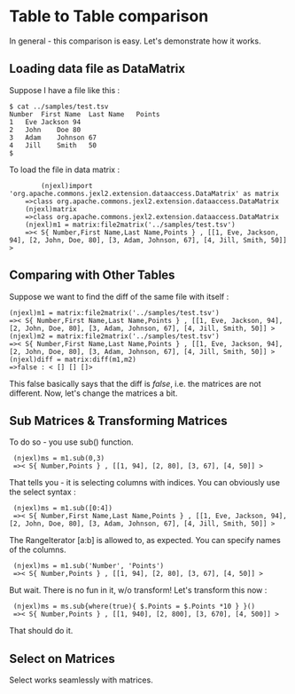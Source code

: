 # Table to Table comparison 

In general - this comparison is easy. Let's demonstrate how it works.

## Loading data file as DataMatrix 

Suppose I have a file like this : 

	$ cat ../samples/test.tsv
	Number	First Name	Last Name	Points
	1	Eve	Jackson	94
	2	John	Doe	80
	3	Adam	Johnson	67
	4	Jill	Smith	50
	$

To load the file in data matrix : 

     		(njexl)import 'org.apache.commons.jexl2.extension.dataaccess.DataMatrix' as matrix
		=>class org.apache.commons.jexl2.extension.dataaccess.DataMatrix
		(njexl)matrix
		=>class org.apache.commons.jexl2.extension.dataaccess.DataMatrix
		(njexl)m1 = matrix:file2matrix('../samples/test.tsv')
		=>< S{ Number,First Name,Last Name,Points } , [[1, Eve, Jackson, 94], [2, John, Doe, 80], [3, Adam, Johnson, 67], [4, Jill, Smith, 50]] >

## Comparing with Other Tables 

Suppose we want to find the diff of the same file with itself : 

	(njexl)m1 = matrix:file2matrix('../samples/test.tsv')
	=>< S{ Number,First Name,Last Name,Points } , [[1, Eve, Jackson, 94], [2, John, Doe, 80], [3, Adam, Johnson, 67], [4, Jill, Smith, 50]] >
	(njexl)m2 = matrix:file2matrix('../samples/test.tsv')
	=>< S{ Number,First Name,Last Name,Points } , [[1, Eve, Jackson, 94], [2, John, Doe, 80], [3, Adam, Johnson, 67], [4, Jill, Smith, 50]] >
	(njexl)diff = matrix:diff(m1,m2)
	=>false : < [] [] []>

This false basically says that the diff is *false*, i.e. the matrices are not different.
Now, let's change the matrices a bit.

## Sub Matrices & Transforming Matrices  

To do so - you use sub() function.

     (njexl)ms = m1.sub(0,3)
     =>< S{ Number,Points } , [[1, 94], [2, 80], [3, 67], [4, 50]] >

That tells you - it is selecting columns with indices.
You can obviously use the select syntax : 

     (njexl)ms = m1.sub([0:4])
     =>< S{ Number,First Name,Last Name,Points } , [[1, Eve, Jackson, 94], [2, John, Doe, 80], [3, Adam, Johnson, 67], [4, Jill, Smith, 50]] >


The RangeIterator [a:b] is allowed to, as expected. You can specify names of the columns.

     (njexl)ms = m1.sub('Number', 'Points')
     =>< S{ Number,Points } , [[1, 94], [2, 80], [3, 67], [4, 50]] >

But wait. There is no fun in it, w/o transform! Let's transform this now : 

     (njexl)ms = ms.sub{where(true){ $.Points = $.Points *10 } }()
     =>< S{ Number,Points } , [[1, 940], [2, 800], [3, 670], [4, 500]] >

That should do it.

## Select on Matrices 

Select works seamlessly with matrices.





